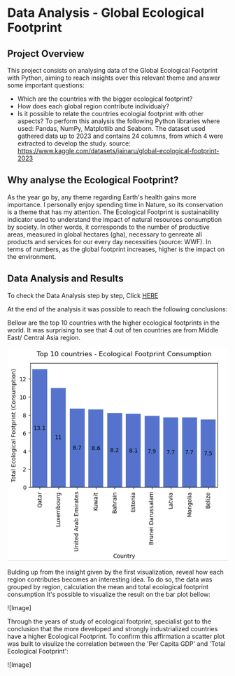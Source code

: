# Data Analysis - Global Ecological Footprint

## Project Overview
This project consists on analysing data of the Global Ecological Footprint with Python, aiming to reach insights over this relevant theme and answer some important questions: 
- Which are the countries with the bigger ecological footprint?
- How does each global region contribute individualy?
- Is it possible to relate the countries ecologial footprint with other aspects?
To perform this analysis the following Python libraries where used: Pandas, NumPy, Matplotlib and Seaborn.
The dataset used gathered data up to 2023 and contains 24 columns, from which 4 were extracted to develop the study.
source: https://www.kaggle.com/datasets/jainaru/global-ecological-footprint-2023

## Why analyse the Ecological Footprint?
As the year go by, any theme regarding Earth's health gains more importance. I personally enjoy spending time in Nature, so its conservation is a theme that has my attention.
The Ecological Footprint is sustainability indicator used to understand the impact of natural resources consumption by society. In other words, it corresponds to the number of productive areas, measured in global hectares (gha), necessary to genreate all products and services for our every day necessities (source: WWF). 
In terms of numbers, as the global footprint increases, higher is the impact on the environment.

## Data Analysis and Results
To check the Data Analysis step by step, Click [HERE](https://github.com/vjohnson96/global-ecological-footprint/blob/main/project_global_footprint.ipynb)

At the end of the analysis it was possible to reach the following conclusions:

Bellow are the top 10 countries with the higher ecological footprints in the world.
It was surprising to see that 4 out of ten countries are from Middle East/ Central Asia region.

![Image](https://github.com/vjohnson96/global-ecological-footprint/blob/main/Visualizations/Top10countries.PNG)

Bulding up from the insight given by the first visualization, reveal how each region contributes becomes an interesting idea.
To do so, the data was grouped by region, calculation the mean and total ecological footprint consumption
It's possible to visualize the result on the bar plot bellow:

![Image]

Through the years of study of ecological footprint, specialist got to the conclusion that the more developed and strongly industrialized countries have a higher Ecological Footprint. To confirm this affirmation a scatter plot was built to visulize the correlation between the 'Per Capita GDP' and 'Total Ecological Footprint':

![Image]

